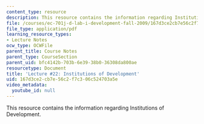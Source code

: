 ```yaml
---
content_type: resource
description: This resource contains the information regarding Institutions of Development.
file: /courses/ec-701j-d-lab-i-development-fall-2009/167d3ce2cb7e56c2f7c306c524703a5e_MITEC_701JF09_lec22_nb.pdf
file_type: application/pdf
learning_resource_types:
- Lecture Notes
ocw_type: OCWFile
parent_title: Course Notes
parent_type: CourseSection
parent_uid: bfc4142b-703b-6e39-38b0-36308da800ae
resourcetype: Document
title: 'Lecture #22: Institutions of Development'
uid: 167d3ce2-cb7e-56c2-f7c3-06c524703a5e
video_metadata:
  youtube_id: null
---
```

This resource contains the information regarding Institutions of Development.